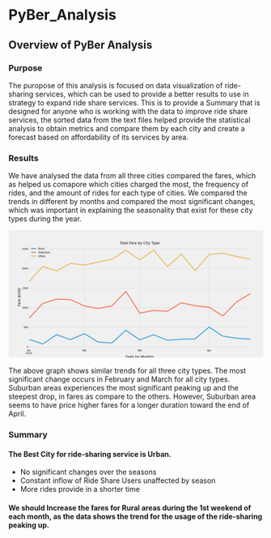# PyBer_Analysis
## Overview of PyBer Analysis
### Purpose

The puropose of this analysis is focused on data visualization of ride-sharing services, which can be used to provide a better results to use in strategy to expand ride share services. This is to provide a Summary that is designed for anyone who is working with the data to improve ride share services, the sorted data from the text files helped provide the statistical analysis to obtain metrics and compare them by each city and create a forecast based on affordability of its services by area.

### Results

We have analysed the data from all three cities compared the fares, which as helped us comapore which cities charged the most, the frequency of rides, and the amount of rides for each type of cities. We compared the trends in different by months and compared the most significant changes, which was important in explaining the seasonality that exist for these city types during the year.

![alt text](https://github.com/pwr5109/PyBer_Analysis/blob/main/Analysis/PyBer_fare_summary.png)

The above graph shows similar trends for all three city types. The most significant change occurs in February and March for all city types. Suburban areas experiences the most significant peaking up and the steepest drop, in fares as compare to the others. However, Suburban area seems to have price higher fares for a longer duration toward the end of April.

### Summary

#### The Best City for ride-sharing service is Urban.
- No significant changes over the seasons
- Constant inflow of Ride Share Users unaffected by season
- More rides provide in a shorter time

#### We should Increase the fares for Rural areas during the 1st weekend of each month, as the data shows the trend for the usage of the ride-sharing peaking up.

